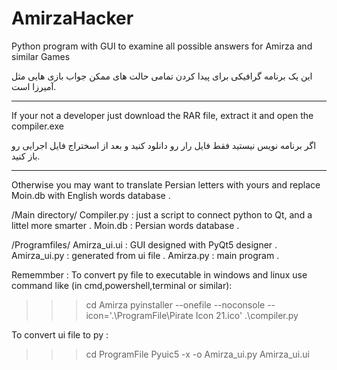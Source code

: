 # AmirzaHacker
Python program with GUI to examine all possible answers for Amirza and similar Games

این یک برنامه گرافیکی برای پیدا کردن تمامی حالت های ممکن جواب بازی هایی مثل آمیرزا است.

***
If your not a developer just download the RAR file, extract it and open the compiler.exe

اگر برنامه نویس نیستید فقط فایل رار رو دانلود کنید و بعد از اسختراج فایل اجرایی رو باز کنید.
****

Otherwise you may want to translate Persian letters with yours and replace Moin.db with English words database .

/Main directory/
Compiler.py : just a script to connect python to Qt, and a littel more smarter .
Moin.db : Persian words database .


/Programfiles/
Amirza_ui.ui : GUI designed with PyQt5 designer .
Amirza_ui.py : generated from ui file .
Amirza.py : main program .


Rememmber :
To convert py file to executable in windows and linux use command like (in cmd,powershell,terminal or similar):
>>> cd Amirza
>>> pyinstaller --onefile --noconsole --icon='.\ProgramFile\Pirate Icon 21.ico' .\compiler.py

To convert ui file to py :
>>> cd ProgramFile
>>> Pyuic5 -x -o Amirza_ui.py Amirza_ui.ui

